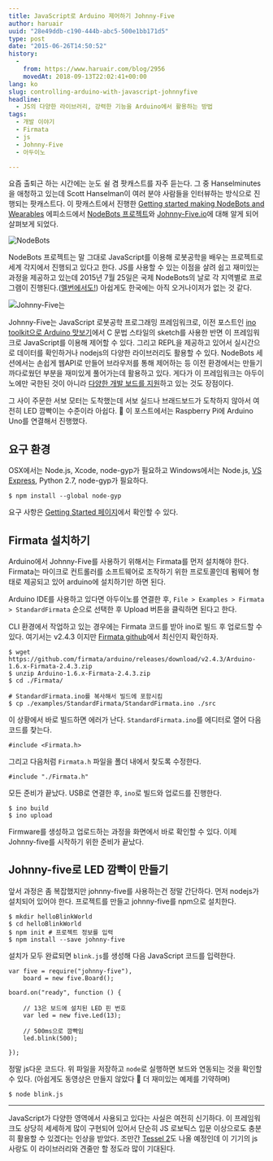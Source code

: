 ```yaml
---
title: JavaScript로 Arduino 제어하기 Johnny-Five
author: haruair
uuid: "28e49ddb-c190-444b-abc5-500e1bb171d5"
type: post
date: "2015-06-26T14:50:52"
history:
  - 
    from: https://www.haruair.com/blog/2956
    movedAt: 2018-09-13T22:02:41+00:00
lang: ko
slug: controlling-arduino-with-javascript-johnnyfive
headline:
  - JS의 다양한 라이브러리, 강력한 기능을 Arduino에서 활용하는 방법
tags:
  - 개발 이야기
  - Firmata
  - js
  - Johnny-Five
  - 아두이노

---
```

요즘 출퇴근 하는 시간에는 눈도 쉴 겸 팟캐스트를 자주 듣는다. 그 중 Hanselminutes을 애청하고 있는데 Scott Hanselman이 여러 분야 사람들을 인터뷰하는 방식으로 진행되는 팟캐스트다. 이 팟캐스트에서 진행한 [Getting started making NodeBots and Wearables][1] 에피소드에서 [NodeBots 프로젝트][2]와 [Johnny-Five.io][3]에 대해 알게 되어 살펴보게 되었다.

<img src="/resources/live.staticflickr.com/552/19171356032_564ff4e9b0_b.webp?w=660&#038;ssl=1" alt="NodeBots" />

NodeBots 프로젝트는 말 그대로 JavaScript를 이용해 로봇공학을 배우는 프로젝트로 세계 각지에서 진행되고 있다고 한다. JS를 사용할 수 있는 이점을 살려 쉽고 재미있는 과정을 제공하고 있는데 2015년 7월 25일은 국제 NodeBots의 날로 각 지역별로 프로그램이 진행된다.([멜번에서도!][4]) 아쉽게도 한국에는 아직 오거나이저가 없는 것 같다.

<img src="/resources/live.staticflickr.com/386/18990998609_e7626f5ef1_b.webp?w=660&#038;ssl=1" alt="Johnny-Five는" />

Johnny-Five는 JavaScript 로봇공학 프로그래밍 프레임워크로, 이전 포스트인 [ino toolkit으로 Arduino 맛보기][5]에서 C 문법 스타일의 sketch를 사용한 반면 이 프레임워크로 JavaScript를 이용해 제어할 수 있다. 그리고 REPL을 제공하고 있어서 실시간으로 데이터를 확인하거나 nodejs의 다양한 라이브러리도 활용할 수 있다. NodeBots 세션에서는 손쉽게 웹API로 만들어 브라우저를 통해 제어하는 등 이전 환경에서는 만들기 까다로웠던 부분을 재미있게 풀어가는데 활용하고 있다. 게다가 이 프레임워크는 아두이노에만 국한된 것이 아니라 [다양한 개발 보드를 지원][6]하고 있는 것도 장점이다.

그 사이 주문한 서보 모터는 도착했는데 서보 실드나 브래드보드가 도착하지 않아서 여전히 LED 깜빡이는 수준이라 아쉽다. 🙁 이 포스트에서는 Raspberry Pi에 Arduino Uno를 연결해서 진행했다.

## 요구 환경

OSX에서는 Node.js, Xcode, node-gyp가 필요하고 Windows에서는 Node.js, [VS Express][7], Python 2.7, node-gyp가 필요하다.

```
$ npm install --global node-gyp
``` 

요구 사항은 [Getting Started 페이지][8]에서 확인할 수 있다.

## Firmata 설치하기

Arduino에서 Johnny-Five를 사용하기 위해서는 Firmata를 먼저 설치해야 한다. Firmata는 마이크로 컨트롤러를 소프트웨어로 조작하기 위한 프로토콜인데 펌웨어 형태로 제공되고 있어 arduino에 설치하기만 하면 된다.

Arduino IDE를 사용하고 있다면 아두이노를 연결한 후, `File > Examples > Firmata > StandardFirmata` 순으로 선택한 후 Upload 버튼을 클릭하면 된다고 한다.

CLI 환경에서 작업하고 있는 경우에는 Firmata 코드를 받아 ino로 빌드 후 업로드할 수 있다. 여기서는 v2.4.3 이지만 [Firmata github][9]에서 최신인지 확인하자.

```
$ wget https://github.com/firmata/arduino/releases/download/v2.4.3/Arduino-1.6.x-Firmata-2.4.3.zip
$ unzip Arduino-1.6.x-Firmata-2.4.3.zip
$ cd ./Firmata/

# StandardFirmata.ino를 복사해서 빌드에 포함시킴
$ cp ./examples/StandardFirmata/StandardFirmata.ino ./src
``` 

이 상황에서 바로 빌드하면 에러가 난다. `StandardFirmata.ino`를 에디터로 열어 다음 코드를 찾는다.

```
#include <Firmata.h>
``` 

그리고 다음처럼 `Firmata.h` 파일을 폴더 내에서 찾도록 수정한다.

```
#include "./Firmata.h"
```    

모든 준비가 끝났다. USB로 연결한 후, `ino`로 빌드와 업로드를 진행한다.

```
$ ino build
$ ino upload
```

Firmware를 생성하고 업로드하는 과정을 화면에서 바로 확인할 수 있다. 이제 Johnny-five를 시작하기 위한 준비가 끝났다.

## Johnny-five로 LED 깜빡이 만들기

앞서 과정은 좀 복잡했지만 johnny-five를 사용하는건 정말 간단하다. 먼저 nodejs가 설치되어 있어야 한다. 프로젝트를 만들고 johnny-five를 npm으로 설치한다.

```
$ mkdir helloBlinkWorld
$ cd helloBlinkWorld
$ npm init # 프로젝트 정보를 입력
$ npm install --save johnny-five
``` 

설치가 모두 완료되면 `blink.js`를 생성해 다음 JavaScript 코드를 입력한다.

```
var five = require("johnny-five"),
    board = new five.Board();

board.on("ready", function () {

    // 13은 보드에 설치된 LED 핀 번호
    var led = new five.Led(13);

    // 500ms으로 깜빡임
    led.blink(500);

});
``` 

정말 js다운 코드다. 위 파일을 저장하고 `node`로 실행하면 보드와 연동되는 것을 확인할 수 있다. (아쉽게도 동영상은 만들지 않았다 🙂 더 재미있는 예제를 기약하며)

```
$ node blink.js
``` 

* * *

JavaScript가 다양한 영역에서 사용되고 있다는 사실은 여전히 신기하다. 이 프레임워크도 상당히 세세하게 많이 구현되어 있어서 단순히 JS 로보틱스 입문 이상으로도 충분히 활용할 수 있겠다는 인상을 받았다. 조만간 [Tessel 2][10]도 나올 예정인데 이 기기의 js 사랑도 이 라이브러리와 견줄만 할 정도라 많이 기대된다.

 [1]: http://hanselminutes.com/476/getting-started-making-nodebots-and-wearables-with-kassandra-perch
 [2]: http://nodebots.io/
 [3]: http://johnny-five.io/
 [4]: https://www.eventbrite.com.au/e/international-nodebots-day-melbourne-july-2015-tickets-17405115168
 [5]: http://haruair.com/blog/2932
 [6]: http://johnny-five.io/platform-support/
 [7]: http://haruair.com/blog/2669
 [8]: https://github.com/rwaldron/johnny-five/wiki/Getting-Started
 [9]: https://github.com/firmata/arduino/releases
 [10]: https://tessel.io/
